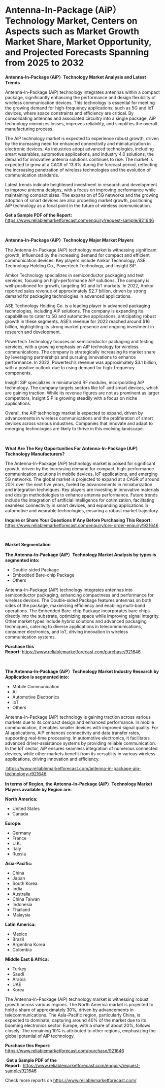 <p><h1>Antenna-In-Package (AiP）Technology Market, Centers on Aspects such as Market Growth Market Share, Market Opportunity, and Projected Forecasts Spanning from 2025 to 2032</h1></p><p><strong>Antenna-In-Package (AiP）Technology Market Analysis and Latest Trends</strong></p>
<p><p>Antenna-In-Package (AiP) technology integrates antennas within a compact package, significantly enhancing the performance and design flexibility of wireless communication devices. This technology is essential for meeting the growing demand for high-frequency applications, such as 5G and IoT devices, where space constraints and efficiency are critical. By consolidating antennas and associated circuitry into a single package, AiP technology minimizes losses, improves reliability, and simplifies the overall manufacturing process.</p><p>The AiP technology market is expected to experience robust growth, driven by the increasing need for enhanced connectivity and miniaturization in electronic devices. As industries adopt advanced technologies, including smart wearables, automotive applications, and industry 4.0 solutions, the demand for innovative antenna solutions continues to rise. The market is expected to grow at a CAGR of 13.8% during the forecast period, reflecting the increasing penetration of wireless technologies and the evolution of communication standards.</p><p>Latest trends indicate heightened investment in research and development to improve antenna designs, with a focus on improving performance while maintaining compact sizes. The expansion of 5G networks and the growing adoption of smart devices are also propelling market growth, positioning AiP technology as a focal point in the future of wireless communication.</p></p>
<p><strong>Get a Sample PDF of the Report:&nbsp;</strong> <a href="https://www.reliablemarketforecast.com/enquiry/request-sample/921646?utm_campaign=2413&utm_medium=2&utm_source=Github&utm_content=ia&utm_term=21032025&utm_id=antenna-in-package-aiptechnology">https://www.reliablemarketforecast.com/enquiry/request-sample/921646</a></p>
<p>&nbsp;</p>
<p><strong>Antenna-In-Package (AiP）Technology Major Market Players</strong></p>
<p><p>The Antenna-In-Package (AiP) technology market is witnessing significant growth, influenced by the increasing demand for compact and efficient communication devices. Key players include Amkor Technology, ASE Technology Holding Co., Powertech Technology, and Insight SiP.</p><p>Amkor Technology specializes in semiconductor packaging and test services, focusing on high-performance AiP solutions. The company is well-positioned for growth, targeting 5G and IoT markets. In 2022, Amkor reported sales revenue of approximately $2.7 billion, driven by strong demand for packaging technologies in advanced applications.</p><p>ASE Technology Holding Co. is a leading player in advanced packaging technologies, including AiP solutions. The company is expanding its capabilities to cater to 5G and automotive applications, anticipating robust growth in these segments. ASE’s revenue for 2022 reached around $16 billion, highlighting its strong market presence and ongoing investment in research and development.</p><p>Powertech Technology focuses on semiconductor packaging and testing services, with a growing emphasis on AiP technology for wireless communications. The company is strategically increasing its market share by leveraging partnerships and pursuing innovations to enhance performance. In 2022, Powertech’s revenue was approximately $3.1 billion, with a positive outlook due to rising demand for high-frequency components.</p><p>Insight SiP specializes in miniaturized RF modules, incorporating AiP technology. The company targets sectors like IoT and smart devices, which are gaining traction. While its revenue figures are not as prominent as larger competitors, Insight SiP is growing steadily with a focus on niche applications.</p><p>Overall, the AiP technology market is expected to expand, driven by advancements in wireless communications and the proliferation of smart devices across various industries. Companies that innovate and adapt to emerging technologies are likely to thrive in this evolving landscape.</p></p>
<p>&nbsp;</p>
<p><strong>What Are The Key Opportunities For Antenna-In-Package (AiP）Technology Manufacturers?</strong></p>
<p><p>The Antenna-In-Package (AiP) technology market is poised for significant growth, driven by the increasing demand for compact, high-performance communication solutions in mobile devices, IoT applications, and emerging 5G networks. The global market is projected to expand at a CAGR of around 20% over the next five years, fueled by advancements in miniaturization and integration techniques. Key players are investing in innovative materials and design methodologies to enhance antenna performance. Future trends include the integration of artificial intelligence for optimization, facilitating seamless connectivity in smart devices, and expanding applications in automotive and wearable technologies, ensuring a robust market trajectory.</p></p>
<p><strong>Inquire or Share Your Questions If Any Before Purchasing This Report:</strong> <a href="https://www.reliablemarketforecast.com/enquiry/pre-order-enquiry/921646?utm_campaign=2413&utm_medium=2&utm_source=Github&utm_content=ia&utm_term=21032025&utm_id=antenna-in-package-aiptechnology">https://www.reliablemarketforecast.com/enquiry/pre-order-enquiry/921646</a></p>
<p>&nbsp;</p>
<p><strong>Market Segmentation</strong></p>
<p><strong>The Antenna-In-Package (AiP）Technology Market Analysis by types is segmented into:</strong></p>
<p><ul><li>Double-sided Package</li><li>Embedded Bare-chip Package</li><li>Others</li></ul></p>
<p><p>Antenna-In-Package (AiP) technology integrates antennas into semiconductor packaging, enhancing compactness and performance for wireless devices. The Double-sided Package features antennas on both sides of the package, maximizing efficiency and enabling multi-band operations. The Embedded Bare-chip Package incorporates bare chips directly into the substrate, optimizing space while improving signal integrity. Other market types include hybrid solutions and advanced packaging techniques, catering to diverse applications in telecommunications, consumer electronics, and IoT, driving innovation in wireless communication systems.</p></p>
<p><strong>Purchase this Report:&nbsp;</strong><a href="https://www.reliablemarketforecast.com/purchase/921646?utm_campaign=2413&utm_medium=2&utm_source=Github&utm_content=ia&utm_term=21032025&utm_id=antenna-in-package-aiptechnology">https://www.reliablemarketforecast.com/purchase/921646</a></p>
<p>&nbsp;</p>
<p><strong>The Antenna-In-Package (AiP）Technology Market Industry Research by Application is segmented into:</strong></p>
<p><ul><li>Mobile Communication</li><li>AI</li><li>Automotive Electronics</li><li>IoT</li><li>Others</li></ul></p>
<p><p>Antenna-In-Package (AiP) technology is gaining traction across various markets due to its compact design and enhanced performance. In mobile communication, it enables smaller devices with improved signal quality. For AI applications, AiP enhances connectivity and data transfer rates, supporting real-time processing. In automotive electronics, it facilitates advanced driver-assistance systems by providing reliable communication. In the IoT sector, AiP ensures seamless integration of numerous connected devices, while other markets benefit from its versatility in various wireless applications, driving innovation and efficiency.</p></p>
<p><a href="https://www.reliablemarketforecast.com/antenna-in-package-aip-technology-r921646?utm_campaign=2413&utm_medium=2&utm_source=Github&utm_content=ia&utm_term=21032025&utm_id=antenna-in-package-aiptechnology">&nbsp;https://www.reliablemarketforecast.com/antenna-in-package-aip-technology-r921646</a></p>
<p><strong>In terms of Region, the Antenna-In-Package (AiP）Technology Market Players available by Region are:</strong></p>
<p>
    <p> <strong> North America: </strong>
        <ul>
            <li>United States</li>
            <li>Canada</li>
        </ul>
        </p> 
    <p> <strong> Europe: </strong>
        <ul>
            <li>Germany</li>
            <li>France</li>
            <li>U.K.</li>
            <li>Italy</li>
            <li>Russia</li>
        </ul>
        </p> 
    <p> <strong> Asia-Pacific: </strong>
        <ul>
            <li>China</li>
            <li>Japan</li>
            <li>South Korea</li>
            <li>India</li>
            <li>Australia</li>
            <li>China Taiwan</li>
            <li>Indonesia</li>
            <li>Thailand</li>
            <li>Malaysia</li>
        </ul>
        </p> 
    <p> <strong> Latin America: </strong>
        <ul>
            <li>Mexico</li>
            <li>Brazil</li>
            <li>Argentina Korea</li>
            <li>Colombia</li>
        </ul>
        </p> 
    <p> <strong> Middle East & Africa: </strong>
        <ul>
            <li>Turkey</li>
            <li>Saudi</li>
            <li>Arabia</li>
            <li>UAE</li>
            <li>Korea</li>
        </ul>
    </p>
    </p>
<p><p>The Antenna-In-Package (AiP) technology market is witnessing robust growth across various regions. The North America market is projected to hold a share of approximately 30%, driven by advancements in telecommunications. The Asia-Pacific region, particularly China, is expected to dominate, capturing around 40% of the market due to its booming electronics sector. Europe, with a share of about 20%, follows closely. The remaining 10% is attributed to other regions, emphasizing the global potential of AiP technology.</p></p>
<p><strong>Purchase this Report: </strong><a href="https://www.reliablemarketforecast.com/purchase/921646?utm_campaign=2413&utm_medium=2&utm_source=Github&utm_content=ia&utm_term=21032025&utm_id=antenna-in-package-aiptechnology">https://www.reliablemarketforecast.com/purchase/921646</a></p>
<p>&nbsp;<strong>Get a Sample PDF of the Report:&nbsp;&nbsp;</strong><a href="https://www.reliablemarketforecast.com/enquiry/request-sample/921646?utm_campaign=2413&utm_medium=2&utm_source=Github&utm_content=ia&utm_term=21032025&utm_id=antenna-in-package-aiptechnology">https://www.reliablemarketforecast.com/enquiry/request-sample/921646</a></p>
<p><strong></strong></p>
<p>Check more reports on <a href="https://www.reliablemarketforecast.com/?utm_campaign=2413&utm_medium=2&utm_source=Github&utm_content=ia&utm_term=21032025&utm_id=antenna-in-package-aiptechnology">https://www.reliablemarketforecast.com/</a></p>